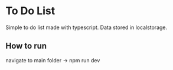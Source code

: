 # To Do List

Simple to do list made with typescript. Data stored in localstorage.

## How to run 

navigate to main folder -> npm run dev

